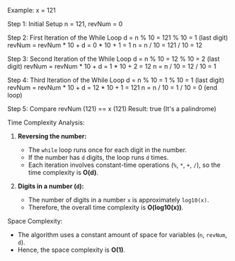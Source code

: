 Example: x = 121

Step 1: Initial Setup
    n = 121, revNum = 0

Step 2: First Iteration of the While Loop
    d = n % 10 = 121 % 10 = 1 (last digit)
    revNum = revNum * 10 + d = 0 * 10 + 1 = 1
    n = n / 10 = 121 / 10 = 12

Step 3: Second Iteration of the While Loop
    d = n % 10 = 12 % 10 = 2 (last digit)
    revNum = revNum * 10 + d = 1 * 10 + 2 = 12
    n = n / 10 = 12 / 10 = 1

Step 4: Third Iteration of the While Loop
    d = n % 10 = 1 % 10 = 1 (last digit)
    revNum = revNum * 10 + d = 12 * 10 + 1 = 121
    n = n / 10 = 1 / 10 = 0 (end loop)

Step 5: Compare
    revNum (121) == x (121)
    Result: true (It's a palindrome)

Time Complexity Analysis:
1. **Reversing the number:** 
   - The `while` loop runs once for each digit in the number.
   - If the number has `d` digits, the loop runs `d` times.
   - Each iteration involves constant-time operations (`%`, `*`, `+`, `/`), so the time complexity is **O(d)**.

2. **Digits in a number (`d`):**
   - The number of digits in a number `x` is approximately `log10(x)`.
   - Therefore, the overall time complexity is **O(log10(x))**.

Space Complexity:
- The algorithm uses a constant amount of space for variables (`n`, `revNum`, `d`).
- Hence, the space complexity is **O(1)**.